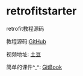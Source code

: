 # retrofitstarter
retrofit教程源码


教程源码:[GitHub](https://github.com/RobinVanYang/retrofitstarter)

视频地址: [土豆](http://www.tudou.com/programs/view/qPt27qXMN5I/)

简单的课件^_^: [GitBook](http://robinvanyang.gitbooks.io/how-to-use-retrofit/content/)